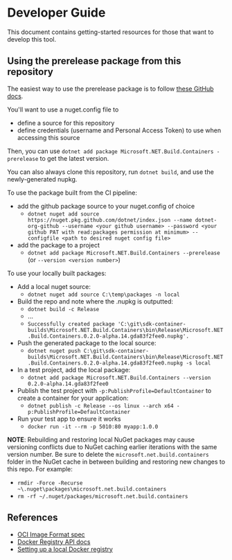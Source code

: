 # Developer Guide

This document contains getting-started resources for those that want to develop this tool.

## Using the prerelease package from this repository

The easiest way to use the prerelease package is to follow [these GitHub docs](https://docs.github.com/packages/working-with-a-github-packages-registry/working-with-the-nuget-registry).

You'll want to use a nuget.config file to

* define a source for this repository
* define credentials (username and Personal Access Token) to use when accessing this source

Then, you can use `dotnet add package Microsoft.NET.Build.Containers -prerelease` to get the latest version.

You can also always clone this repository, run `dotnet build`, and use the newly-generated nupkg.

To use the package built from the CI pipeline:

* add the github package source to your nuget.config of choice
  * `dotnet nuget add source https://nuget.pkg.github.com/dotnet/index.json --name dotnet-org-github --username <your github username> --password <your github PAT with read:packages permission at minimum> --configfile <path to desired nuget config file>`
* add the package to a project
  * `dotnet add package Microsoft.NET.Build.Containers --prerelease` (or `--version <version number>`)

To use your locally built packages:

* Add a local nuget source:
  * `dotnet nuget add source C:\temp\packages -n local`
* Build the repo and note where the .nupkg is outputted:
  * `dotnet build -c Release`
  * ...
  * `Successfully created package 'C:\git\sdk-container-builds\Microsoft.NET.Build.Containers\bin\Release\Microsoft.NET.Build.Containers.0.2.0-alpha.14.gda83f2fee0.nupkg'.`
* Push the generated package to the local source:
  * `dotnet nuget push C:\git\sdk-container-builds\Microsoft.NET.Build.Containers\bin\Release\Microsoft.NET.Build.Containers.0.2.0-alpha.14.gda83f2fee0.nupkg -s local`
* In a test project, add the local package:
  * `dotnet add package Microsoft.NET.Build.Containers --version 0.2.0-alpha.14.gda83f2fee0`
* Publish the test project with `-p:PublishProfile=DefaultContainer` to create a container for your application:
  * `dotnet publish -c Release --os linux --arch x64 -p:PublishProfile=DefaultContainer`
* Run your test app to ensure it works
  * `docker run -it --rm -p 5010:80 myapp:1.0.0`

**NOTE**: Rebuilding and restoring local NuGet packages may cause versioning conflicts due to NuGet caching earlier iterations with the same version number. Be sure to delete the `microsoft.net.build.containers` folder in the NuGet cache in between building and restoring new changes to this repo. For example:
  * `rmdir -Force -Recurse ~\.nuget\packages\microsoft.net.build.containers`
  * `rm -rf ~/.nuget/packages/microsoft.net.build.containers`

## References

* [OCI Image Format spec](https://github.com/opencontainers/image-spec/blob/main/spec.md)
* [Docker Registry API docs](https://docs.docker.com/registry/spec/api/)
* [Setting up a local Docker registry](https://docs.docker.com/registry/)

